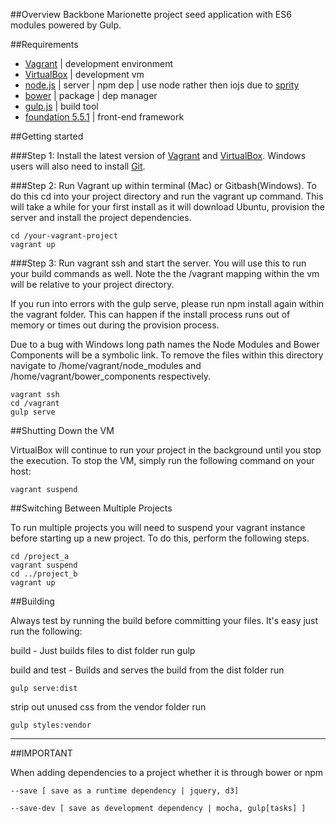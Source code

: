 ##Overview
Backbone Marionette project seed application with ES6 modules powered by Gulp.

##Requirements
* [Vagrant](https://www.vagrantup.com/) | development environment
* [VirtualBox](https://www.virtualbox.org/wiki/Downloads) | development vm
* [node.js](https://nodejs.org/) | server | npm dep | use node rather then iojs due to [sprity](https://www.npmjs.com/package/sprity)
* [bower](http://bower.io) | package | dep manager
* [gulp.js](http://gulpjs.com/) | build tool
* [foundation 5.5.1](http://foundation.zurb.com/) | front-end framework

##Getting started

###Step 1:
Install the latest version of [Vagrant](https://www.vagrantup.com/) and [VirtualBox](https://www.virtualbox.org/wiki/Downloads). Windows users will also need to install [Git](https://git-scm.com/download/win).

###Step 2:
Run Vagrant up within terminal (Mac) or Gitbash(Windows). To do this cd into your project directory and run the vagrant up command. This will take a while for your first install as it will download Ubuntu, provision the server and install the project dependencies.

    cd /your-vagrant-project
    vagrant up

###Step 3:
Run vagrant ssh and start the server. You will use this to run your build commands as well. Note the the /vagrant mapping within the vm will be relative to your project directory.

If you run into errors with the gulp serve, please run npm install again within the vagrant folder. This can happen if the install process runs out of memory or times out during the provision process.

Due to a bug with Windows long path names the Node Modules and Bower Components will be a symbolic link. To remove the files within this directory navigate to /home/vagrant/node_modules and /home/vagrant/bower_components respectively.

    vagrant ssh
    cd /vagrant
    gulp serve

##Shutting Down the VM

VirtualBox will continue to run your project in the background until you stop the execution. To stop the VM, simply run the following command on your host:

    vagrant suspend

##Switching Between Multiple Projects

To run multiple projects you will need to suspend your vagrant instance before starting up a new project. To do this, perform the following steps.

    cd /project_a
    vagrant suspend
    cd ../project_b
    vagrant up

##Building

Always test by running the build before committing your files. It's easy just run the following:

build - Just builds files to dist folder
run
    gulp

build and test - Builds and serves the build from the dist folder
run

    gulp serve:dist

strip out unused css from the vendor folder
run

    gulp styles:vendor
-------------------------------
##IMPORTANT


When adding dependencies to a project whether it is through bower or npm

    --save [ save as a runtime dependency | jquery, d3]

    --save-dev [ save as development dependency | mocha, gulp[tasks] ]
